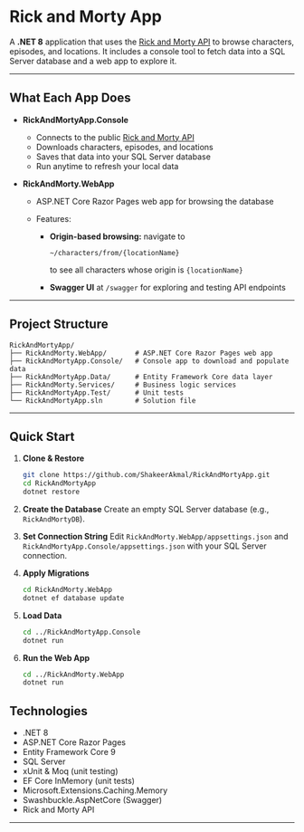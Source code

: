 ﻿# Rick and Morty App

A **.NET 8** application that uses the [Rick and Morty API](https://rickandmortyapi.com/) to browse characters, episodes, and locations.
It includes a console tool to fetch data into a SQL Server database and a web app to explore it.

---

## What Each App Does

* **RickAndMortyApp.Console**

  * Connects to the public [Rick and Morty API](https://rickandmortyapi.com/)
  * Downloads characters, episodes, and locations
  * Saves that data into your SQL Server database
  * Run anytime to refresh your local data

* **RickAndMorty.WebApp**

  * ASP.NET Core Razor Pages web app for browsing the database
  * Features:

    * **Origin-based browsing:** navigate to

      ```
      ~/characters/from/{locationName}
      ```

      to see all characters whose origin is `{locationName}`
    * **Swagger UI** at `/swagger` for exploring and testing API endpoints

---

## Project Structure

```
RickAndMortyApp/
├── RickAndMorty.WebApp/       # ASP.NET Core Razor Pages web app
├── RickAndMortyApp.Console/   # Console app to download and populate data
├── RickAndMortyApp.Data/      # Entity Framework Core data layer
├── RickAndMorty.Services/     # Business logic services
├── RickAndMortyApp.Test/      # Unit tests
└── RickAndMortyApp.sln        # Solution file
```

---

## Quick Start

1. **Clone & Restore**

   ```bash
   git clone https://github.com/ShakeerAkmal/RickAndMortyApp.git
   cd RickAndMortyApp
   dotnet restore
   ```

2. **Create the Database**
   Create an empty SQL Server database (e.g., `RickAndMortyDB`).

3. **Set Connection String**
   Edit `RickAndMorty.WebApp/appsettings.json` and `RickAndMortyApp.Console/appsettings.json` with your SQL Server connection.

4. **Apply Migrations**

   ```bash
   cd RickAndMorty.WebApp
   dotnet ef database update
   ```

5. **Load Data**

   ```bash
   cd ../RickAndMortyApp.Console
   dotnet run
   ```

6. **Run the Web App**

   ```bash
   cd ../RickAndMorty.WebApp
   dotnet run
   ```



## Technologies

* .NET 8
* ASP.NET Core Razor Pages
* Entity Framework Core 9
* SQL Server
* xUnit & Moq (unit testing)
* EF Core InMemory (unit tests)
* Microsoft.Extensions.Caching.Memory
* Swashbuckle.AspNetCore (Swagger)
* Rick and Morty API

---


  ```
